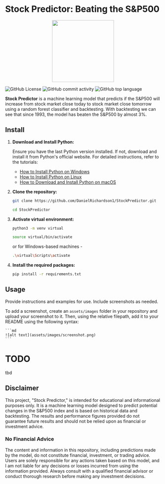 # Stock Predictor: Beating the S&P500

<p align="center">
<img src="https://github.com/user-attachments/assets/b260d81a-157d-4d99-85c8-a3d9df66db20" width="200">
</p>

![GitHub License](https://img.shields.io/github/license/DanielRichardson1/StockPredictor)
![GitHub commit activity](https://img.shields.io/github/commit-activity/t/DanielRichardson1/StockPredictor)
![GitHub top language](https://img.shields.io/github/languages/top/DanielRichardson1/StockPredictor)


**Stock Predictor** is a machine learning model that predicts if the S&P500 will increase from stock market close today to stock market close tomorrow using a random forest classifier and backtesting. With backtesting we can see that since 1993, the model has beaten the S&P500 by almost 3%.

## Install

1. **Download and Install Python:**

   Ensure you have the last Python version  installed. If not, download and install it from Python's official website. For detailed instructions, refer to the tutorials:

   - [How to Install Python on Windows](https://www.geeksforgeeks.org/how-to-install-python-on-windows/)
   - [How to Install Python on Linux](https://www.geeksforgeeks.org/how-to-install-python-on-linux/)
   - [How to Download and Install Python on macOS](https://www.geeksforgeeks.org/how-to-download-and-install-python-latest-version-on-macos-mac-os-x/)

2. **Clone the repository:**

   ```bash
   git clone https://github.com/DanielRichardson1/StockPredictor.git
   
   cd StockPredictor
   ```

3. **Activate virtual environment:**

   ```bash
   python3 -m venv virtual
   ```

   ```bash
   source virtual/bin/activate
   ```

   or for Windows-based machines -

   ```bash
   .\virtual\Scripts\activate
   ```

5. **Install the required packages:**

   ```bash
   pip install -r requirements.txt
   ```
## Usage

Provide instructions and examples for use. Include screenshots as needed.

To add a screenshot, create an `assets/images` folder in your repository and upload your screenshot to it. Then, using the relative filepath, add it to your README using the following syntax:

    ```md
    ![alt text](assets/images/screenshot.png)
    ```
# TODO
tbd

## Disclaimer

This project, "Stock Predictor," is intended for educational and informational purposes only. It is a machine learning model designed to predict potential changes in the S&P500 index and is based on historical data and backtesting. The results and performance figures provided do not guarantee future results and should not be relied upon as financial or investment advice.

### No Financial Advice

The content and information in this repository, including predictions made by the model, do not constitute financial, investment, or trading advice. Users are solely responsible for any actions taken based on this model, and I am not liable for any decisions or losses incurred from using the information provided. Always consult with a qualified financial advisor or conduct thorough research before making any investment decisions.
